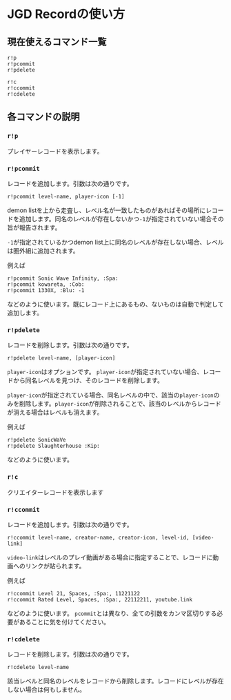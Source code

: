 # JGD Recordの使い方

## **現在使えるコマンド一覧**
```
r!p
r!pcommit
r!pdelete

r!c
r!ccommit
r!cdelete
```

## **各コマンドの説明**

### `r!p`
プレイヤーレコードを表示します。

### `r!pcommit`
レコードを追加します。引数は次の通りです。
```
r!pcommit level-name, player-icon [-1]
```

demon listを上から走査し、レベル名が一致したものがあればその場所にレコードを追加します。同名のレベルが存在しないかつ`-1`が指定されていない場合その旨が報告されます。

`-1`が指定されているかつdemon list上に同名のレベルが存在しない場合、レベルは圏外組に追加されます。

例えば
```
r!pcommit Sonic Wave Infinity, :Spa:
r!pcommit kowareta, :Cob:
r!pcommit 1330X, :Blu: -1
```

などのように使います。既にレコード上にあるもの、ないものは自動で判定して追加します。

### `r!pdelete`
レコードを削除します。引数は次の通りです。
```
r!pdelete level-name, [player-icon]
```

`player-icon`はオプションです。
`player-icon`が指定されていない場合、レコードから同名レベルを見つけ、そのレコードを削除します。

`player-icon`が指定されている場合、同名レベルの中で、該当の`player-icon`のみを削除します。`player-icon`が削除されることで、該当のレベルからレコードが消える場合はレベルも消えます。

例えば
```
r!pdelete SonicWaVe
r!pdelete Slaughterhouse :Kip:
```

などのように使います。

### `r!c`
クリエイターレコードを表示します

### `r!ccommit`
レコードを追加します。引数は次の通りです。
```
r!ccommit level-name, creator-name, creator-icon, level-id, [video-link]
```

`video-link`はレベルのプレイ動画がある場合に指定することで、レコードに動画へのリンクが貼られます。

例えば
```
r!ccommit Level 21, Spaces, :Spa:, 11221122
r!ccommit Rated Level, Spaces, :Spa:, 22112211, youtube.link
```
などのように使います。
`pcommit`とは異なり、全ての引数をカンマ区切りする必要があることに気を付けてください。

### `r!cdelete`
レコードを削除します。引数は次の通りです。
```
r!cdelete level-name
```

該当レベルと同名のレベルをレコードから削除します。レコードにレベルが存在しない場合は何もしません。
